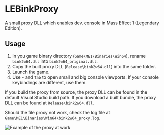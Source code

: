# LEBinkProxy

A small proxy DLL which enables dev. console in Mass Effect 1 (Legendary Edition).

## Usage

   1. In you game binary directory (`Game\ME1\Binaries\Win64`), rename `bink2w64.dll` into `bink2w64_original.dll`.
   2. Copy the built proxy DLL (`Release\bink2w64.dll`) into the same folder.
   3. Launch the game.
   4. Use `~` and `Tab` to open small and big console viewports. If your console keybindings are different, use them.

If you build the proxy from source, the proxy DLL can be found in the default Visual Studio build path.
If you download a built bundle, the proxy DLL can be found at `Release\bink2w64.dll`.

Should the file proxy not work, check the log file at `Game\ME1\Binaries\Win64\bink2w64_proxy.log`.

![Example of the proxy at work](https://cdn.discordapp.com/attachments/842859242032988190/843204183917854750/unknown.png)
